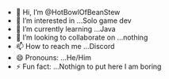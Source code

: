 - 👋 Hi, I’m @HotBowlOfBeanStew
- 👀 I’m interested in ...Solo game dev
- 🌱 I’m currently learning ...Java
- 💞️ I’m looking to collaborate on ...nothing
- 📫 How to reach me ...Discord
- 😄 Pronouns: ...He/Him
- ⚡ Fun fact: ...Nothign to put here I am boring

<!---
HotBowlOfBeanStew/HotBowlOfBeanStew is a ✨ special ✨ repository because its `README.md` (this file) appears on your GitHub profile.
You can click the Preview link to take a look at your changes.
--->
